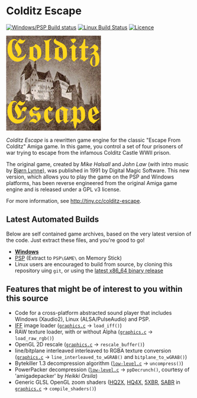 Colditz Escape
==============

[![Windows/PSP Build status](https://ci.appveyor.com/api/projects/status/sjm9b9rqjlh1pbqa?svg=true)](https://ci.appveyor.com/project/aperture-software/colditz-escape)
[![Linux Build Status](https://travis-ci.org/aperture-software/colditz-escape.svg?branch=master)](https://travis-ci.org/aperture-software/colditz-escape)
[![Licence](https://img.shields.io/badge/license-GPLv3-blue.svg)](https://www.gnu.org/licenses/gpl-3.0.en.html)

![Colditz Escape Logo](docs/pics/icon-256.png)

_Colditz Escape_ is a rewritten game engine for the classic "Escape From Colditz" Amiga game.
In this game, you control a set of four prisoners of war trying to escape from the infamous Colditz Castle WWII prison.

The original game, created by _Mike Halsall_ and _John Law_ (with intro music by [Bjørn Lynne](http://www.lynnemusic.com/)),
was published in 1991 by Digital Magic Software.
This new version, which allows you to play the game on the PSP and Windows platforms, has been reverse engineered from the
original Amiga game engine and is released under a GPL v3 license.

For more information, see http://tiny.cc/colditz-escape.

Latest Automated Builds
-----------------------

Below are self contained game archives, based on the very latest version of the code. Just extract these files, and you're good to go!

* [__Windows__](https://ci.appveyor.com/api/projects/aperture-software/colditz-escape/artifacts/Colditz_Escape_Windows.7z?job=Environment%3A%20WINDOWS%3DRelease "Colditz Escape (Windows).7z")
* [PSP](https://ci.appveyor.com/api/projects/aperture-software/colditz-escape/artifacts/Colditz_Escape_PSP.7z?job=Environment%3A%20PSP%3DRelease "Colditz Escape (PSP).7z") (Extract to `PSP\GAME\` on Memory Stick)
* Linux users are encouraged to build from source, by cloning this repository uing `git`, or using the [latest x86_64 binary release](https://github.com/aperture-software/colditz-escape/releases/download/v1.1/Colditz_Escape_Linux.7z)

Features that might be of interest to you within this source
------------------------------------------------------------

* Code for a cross-platform abstracted sound player that includes Windows (Xaudio2), Linux (ALSA/PulseAudio) and PSP.
* [IFF](http://en.wikipedia.org/wiki/Interchange_File_Format) image loader ([`graphics.c`](graphics.c) &rarr; `load_iff()`)
* RAW texture loader, with or without Alpha ([`graphics.c`](graphics.c) &rarr; `load_raw_rgb()`)
* OpenGL 2D rescale ([`graphics.c`](graphics.c) &rarr; `rescale_buffer()`)
* line/bitplane interleaved interleaved to RGBA texture conversion ([`graphics.c`](graphics.c) &rarr; `line_interleaved_to_wGRAB()` and `bitplane_to_wGRAB()`)
* Bytekiller 1.3 decompression algorithm ([`low-level.c`](low-level.c) &rarr; `uncompress()`)
* PowerPacker decompression ([`low-level.c`](low-level.c)  &rarr; `ppDecrunch()`, courtesy of 'amigadepacker' by _Heikki Orsila_)
* Generic GLSL OpenGL zoom shaders ([HQ2X](Colditz%20Escape/SHADERS/HQ2X.GLSL), [HQ4X](Colditz%20Escape/SHADERS/HQ4X.GLSL),
  [5XBR](Colditz%20Escape/SHADERS/5XBR.GLSL), [SABR](Colditz%20Escape/SHADERS/SABR.GLSL) in [`graphics.c`](graphics.c) &rarr; `compile_shaders()`)

